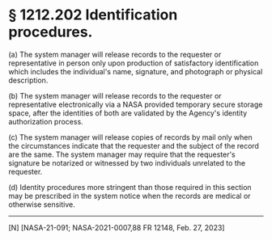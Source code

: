 # § 1212.202   Identification procedures.

(a) The system manager will release records to the requester or representative in person only upon production of satisfactory identification which includes the individual's name, signature, and photograph or physical description.


(b) The system manager will release records to the requester or representative electronically via a NASA provided temporary secure storage space, after the identities of both are validated by the Agency's identity authorization process.


(c) The system manager will release copies of records by mail only when the circumstances indicate that the requester and the subject of the record are the same. The system manager may require that the requester's signature be notarized or witnessed by two individuals unrelated to the requester.


(d) Identity procedures more stringent than those required in this section may be prescribed in the system notice when the records are medical or otherwise sensitive.



---

[N] [NASA-21-091; NASA-2021-0007,88 FR 12148, Feb. 27, 2023]







